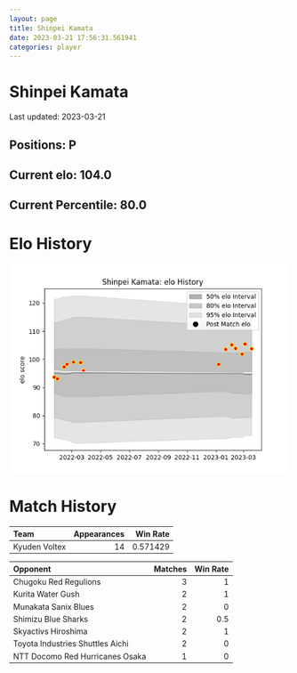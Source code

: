 ```yaml
---  
layout: page  
title: Shinpei Kamata  
date: 2023-03-21 17:56:31.561941  
categories: player  
---
```

# Shinpei Kamata


Last updated: 2023-03-21
## Positions: P

## Current elo: 104.0

## Current Percentile: 80.0

# Elo History


![elo history](history_ShinpeiKamata.png)
# Match History


| Team          |   Appearances |   Win Rate |
|:--------------|--------------:|-----------:|
| Kyuden Voltex |            14 |   0.571429 |

| Opponent                         |   Matches |   Win Rate |
|:---------------------------------|----------:|-----------:|
| Chugoku Red Regulions            |         3 |        1   |
| Kurita Water Gush                |         2 |        1   |
| Munakata Sanix Blues             |         2 |        0   |
| Shimizu Blue Sharks              |         2 |        0.5 |
| Skyactivs Hiroshima              |         2 |        1   |
| Toyota Industries Shuttles Aichi |         2 |        0   |
| NTT Docomo Red Hurricanes Osaka  |         1 |        0   |